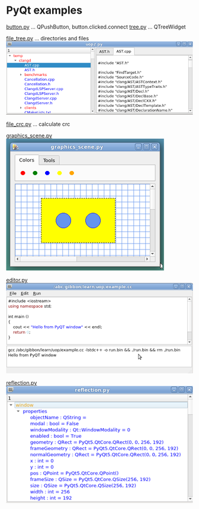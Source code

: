 PyQt examples
=============

[button.py](simple/button.py) ... QPushButton, button.clicked.connect
[tree.py](simple/tree.py) ... QTreeWidget

[file_tree.py](simple/file_tree.py) ... directories and files
![pictures/file_tree.png](pictures/file_tree.png)

[file_crc.py](simple/file_crc.py) ... calculate crc

[graphics_scene.py](simple/graphics_scene.py )
![pictures/graphics_scene.png](pictures/graphics_scene.png)

[editor.py](editor/editor.py )
![pictures/editor.png](pictures/editor.png)

[reflection.py](reflection/reflection.py )
![pictures/reflection.png](pictures/reflection.png)

```python
```
